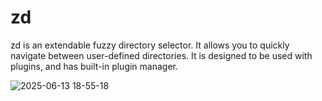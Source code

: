 # zd

zd is an extendable fuzzy directory selector. It allows you to quickly navigate between user-defined directories. It is designed to be used with plugins, and has built-in plugin manager.

![2025-06-13 18-55-18](https://github.com/user-attachments/assets/0ec8d125-83a7-4e57-8d67-2478ba28cbbe)
